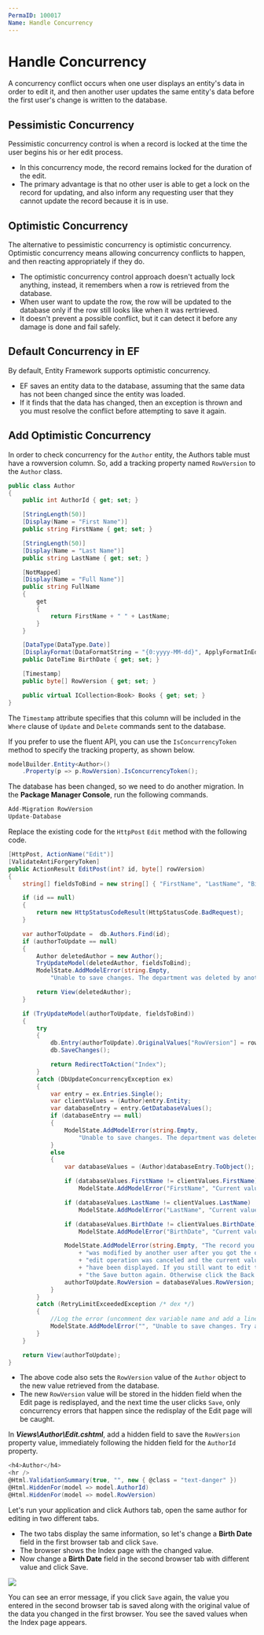 ```yaml
---
PermaID: 100017
Name: Handle Concurrency
---
```


# Handle Concurrency

A concurrency conflict occurs when one user displays an entity's data in order to edit it, and then another user updates the same entity's data before the first user's change is written to the database. 

## Pessimistic Concurrency

Pessimistic concurrency control is when a record is locked at the time the user begins his or her edit process.  

 - In this concurrency mode, the record remains locked for the duration of the edit.  
 - The primary advantage is that no other user is able to get a lock on the record for updating, and also inform any requesting user that they cannot update the record because it is in use.

## Optimistic Concurrency

The alternative to pessimistic concurrency is optimistic concurrency. Optimistic concurrency means allowing concurrency conflicts to happen, and then reacting appropriately if they do.

 - The optimistic concurrency control approach doesn't actually lock anything, instead, it remembers when a row is retrieved from the database. 
 - When user want to update the row, the row will be updated to the database only if the row still looks like when it was rertrieved. 
 - It doesn't prevent a possible conflict, but it can detect it before any damage is done and fail safely. 

## Default Concurrency in EF

By default, Entity Framework supports optimistic concurrency. 

 - EF saves an entity data to the database, assuming that the same data has not been changed since the entity was loaded. 
 - If it finds that the data has changed, then an exception is thrown and you must resolve the conflict before attempting to save it again.

## Add Optimistic Concurrency

In order to check concurrency for the `Author` entity, the Authors table must have a rowversion column. So, add a tracking property named `RowVersion` to the `Author` class.

```csharp
public class Author
{
    public int AuthorId { get; set; }

    [StringLength(50)]
    [Display(Name = "First Name")]
    public string FirstName { get; set; }

    [StringLength(50)]
    [Display(Name = "Last Name")]
    public string LastName { get; set; }

    [NotMapped]
    [Display(Name = "Full Name")]
    public string FullName
    {
        get
        {
            return FirstName + " " + LastName;
        }
    }

    [DataType(DataType.Date)]
    [DisplayFormat(DataFormatString = "{0:yyyy-MM-dd}", ApplyFormatInEditMode = true)]
    public DateTime BirthDate { get; set; }

    [Timestamp]
    public byte[] RowVersion { get; set; }

    public virtual ICollection<Book> Books { get; set; }
}
```

The `Timestamp` attribute specifies that this column will be included in the `Where` clause of `Update` and `Delete` commands sent to the database. 

If you prefer to use the fluent API, you can use the `IsConcurrencyToken` method to specify the tracking property, as shown below.

```csharp
modelBuilder.Entity<Author>()
    .Property(p => p.RowVersion).IsConcurrencyToken();
```

The database has been changed, so we need to do another migration. In the **Package Manager Console**, run the following commands.

```csharp
Add-Migration RowVersion
Update-Database
``` 

Replace the existing code for the `HttpPost` `Edit` method with the following code.

```csharp
[HttpPost, ActionName("Edit")]
[ValidateAntiForgeryToken]
public ActionResult EditPost(int? id, byte[] rowVersion)
{
    string[] fieldsToBind = new string[] { "FirstName", "LastName", "BirthDate" };

    if (id == null)
    {
        return new HttpStatusCodeResult(HttpStatusCode.BadRequest);
    }

    var authorToUpdate =  db.Authors.Find(id);
    if (authorToUpdate == null)
    {
        Author deletedAuthor = new Author();
        TryUpdateModel(deletedAuthor, fieldsToBind);
        ModelState.AddModelError(string.Empty,
            "Unable to save changes. The department was deleted by another user.");

        return View(deletedAuthor);
    }

    if (TryUpdateModel(authorToUpdate, fieldsToBind))
    {
        try
        {
            db.Entry(authorToUpdate).OriginalValues["RowVersion"] = rowVersion;
            db.SaveChanges();

            return RedirectToAction("Index");
        }
        catch (DbUpdateConcurrencyException ex)
        {
            var entry = ex.Entries.Single();
            var clientValues = (Author)entry.Entity;
            var databaseEntry = entry.GetDatabaseValues();
            if (databaseEntry == null)
            {
                ModelState.AddModelError(string.Empty,
                    "Unable to save changes. The department was deleted by another user.");
            }
            else
            {
                var databaseValues = (Author)databaseEntry.ToObject();

                if (databaseValues.FirstName != clientValues.FirstName)
                    ModelState.AddModelError("FirstName", "Current value: " + databaseValues.FirstName);

                if (databaseValues.LastName != clientValues.LastName)
                    ModelState.AddModelError("LastName", "Current value: " + String.Format("{0:c}", databaseValues.LastName));

                if (databaseValues.BirthDate != clientValues.BirthDate)
                    ModelState.AddModelError("BirthDate", "Current value: " + String.Format("{0:d}", databaseValues.BirthDate));

                ModelState.AddModelError(string.Empty, "The record you attempted to edit "
                    + "was modified by another user after you got the original value. The "
                    + "edit operation was canceled and the current values in the database "
                    + "have been displayed. If you still want to edit this record, click "
                    + "the Save button again. Otherwise click the Back to List hyperlink.");
                authorToUpdate.RowVersion = databaseValues.RowVersion;
            }
        }
        catch (RetryLimitExceededException /* dex */)
        {
            //Log the error (uncomment dex variable name and add a line here to write a log.)
            ModelState.AddModelError("", "Unable to save changes. Try again, and if the problem persists, see your system administrator.");
        }
    }

    return View(authorToUpdate);
}
```

 - The above code also sets the `RowVersion` value of the `Author` object to the new value retrieved from the database. 
 - The new `RowVersion` value will be stored in the hidden field when the Edit page is redisplayed, and the next time the user clicks `Save`, only concurrency errors that happen since the redisplay of the Edit page will be caught.

In ***Views\Author\Edit.cshtml***, add a hidden field to save the `RowVersion` property value, immediately following the hidden field for the `AuthorId` property.

```csharp
<h4>Author</h4>
<hr />
@Html.ValidationSummary(true, "", new { @class = "text-danger" })
@Html.HiddenFor(model => model.AuthorId)
@Html.HiddenFor(model => model.RowVersion)
```

Let's run your application and click Authors tab, open the same author for editing in two different tabs. 

 - The two tabs display the same information, so let's change a **Birth Date** field in the first browser tab and click `Save`.
 - The browser shows the Index page with the changed value.
 - Now change a **Birth Date** field in the second browser tab with different value and click Save. 

<img src="https://raw.githubusercontent.com/zzzprojects/learn-orm/master/mvc-with-entity-framework-6/images/handle-concurrency-1.png">

You can see an error message, if you click `Save` again, the value you entered in the second browser tab is saved along with the original value of the data you changed in the first browser. You see the saved values when the Index page appears.